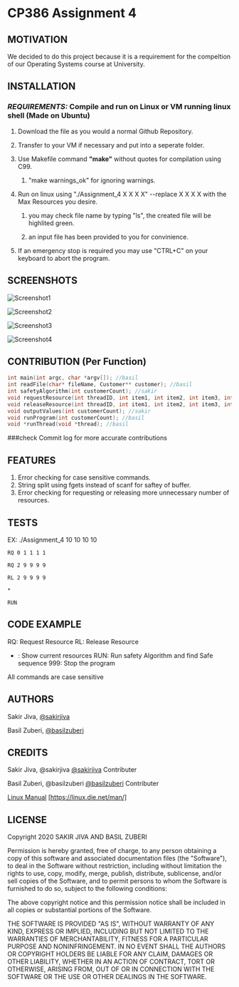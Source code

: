 # CP386 Assignment 4

## MOTIVATION
We decided to do this project because it is a requirement for the compeltion of our Operating Systems course at University.

## INSTALLATION

### _REQUIREMENTS:_ Compile and run on **Linux** or **VM running linux shell** (Made on Ubuntu)

1. Download the file as you would a normal Github Repository.

1. Transfer to your VM if necessary and put into a seperate folder.

1. Use Makefile command **"make"** without quotes for compilation using C99.

    1. "make warnings_ok" for ignoring warnings.

1. Run on linux using "./Assignment_4 X X X X"  --replace X X X X with the Max Resources you desire.

    1. you may check file name by typing "ls", the created file will be highlited green.

    1. an input file has been provided to you for convinience.

1. If an emergency stop is required you may use "CTRL+C" on your keyboard to abort the program.


## SCREENSHOTS

![Screenshot1](/pics/SC1.png "Program Start")

![Screenshot2](/pics/SC2.png "RQ, RL and * Example")

![Screenshot3](/pics/SC3.png "Run command Part 1")

![Screenshot4](/pics/SC4.png "Run command Part 2")

## CONTRIBUTION (Per Function)
```c
int main(int argc, char *argv[]); //basil
int readFile(char* fileName, Customer** customer); //basil
int safetyAlgorithm(int customerCount); //sakir
void requestResource(int threadID, int item1, int item2, int item3, int item4, int customerCount); //sakir
void releaseResource(int threadID, int item1, int item2, int item3, int item4); //sakir
void outputValues(int customerCount); //sakir
void runProgram(int customerCount); //basil
void *runThread(void *thread); //basil
```
###check Commit log for more accurate contributions

## FEATURES

1. Error checking for case sensitive commands.
1. String split using fgets instead of scanf for saftey of buffer.
1. Error checking for requesting or releasing more unnecessary number of resources.

## TESTS

EX: ./Assignment_4 10 10 10 10

    RQ 0 1 1 1 1

    RQ 2 9 9 9 9

    RL 2 9 9 9 9

    *

    RUN

## CODE EXAMPLE

RQ: Request Resource
RL: Release Resource
* : Show current resources
RUN: Run safety Algorithm and find Safe sequence
999: Stop the program


    
All commands are case sensitive
    

## AUTHORS

Sakir Jiva, [@sakirjiva](https://github.com/SakirJiva)

Basil Zuberi, [@basilzuberi](https://github.com/basilzuberi)

## CREDITS
Sakir Jiva, @sakirjiva [@sakirjiva](https://github.com/SakirJiva) Contributer

Basil Zuberi, @basilzuberi [@basilzuberi](https://github.com/basilzuberi) Contributer

[Linux Manual](https://linux.die.net/man/) [https://linux.die.net/man/]

## LICENSE
Copyright 2020 SAKIR JIVA AND BASIL ZUBERI

Permission is hereby granted, free of charge, to any person obtaining a copy of this software and associated documentation files (the "Software"), to deal in the Software without restriction, including without limitation the rights to use, copy, modify, merge, publish, distribute, sublicense, and/or sell copies of the Software, and to permit persons to whom the Software is furnished to do so, subject to the following conditions:

The above copyright notice and this permission notice shall be included in all copies or substantial portions of the Software.

THE SOFTWARE IS PROVIDED "AS IS", WITHOUT WARRANTY OF ANY KIND, EXPRESS OR IMPLIED, INCLUDING BUT NOT LIMITED TO THE WARRANTIES OF MERCHANTABILITY, FITNESS FOR A PARTICULAR PURPOSE AND NONINFRINGEMENT. IN NO EVENT SHALL THE AUTHORS OR COPYRIGHT HOLDERS BE LIABLE FOR ANY CLAIM, DAMAGES OR OTHER LIABILITY, WHETHER IN AN ACTION OF CONTRACT, TORT OR OTHERWISE, ARISING FROM, OUT OF OR IN CONNECTION WITH THE SOFTWARE OR THE USE OR OTHER DEALINGS IN THE SOFTWARE.


